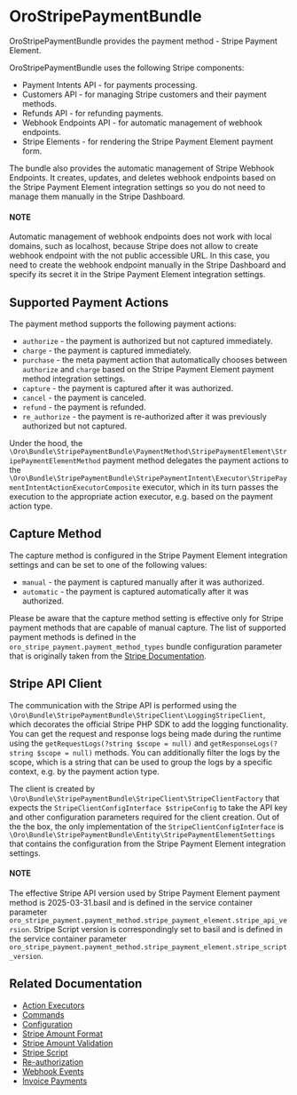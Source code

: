 <a id="bundle-docs-extensions-stripe-payment-bundle"></a>

# OroStripePaymentBundle

OroStripePaymentBundle provides the payment method - Stripe Payment Element.

OroStripePaymentBundle uses the following Stripe components:

* Payment Intents API - for payments processing.
* Customers API - for managing Stripe customers and their payment methods.
* Refunds API - for refunding payments.
* Webhook Endpoints API - for automatic management of webhook endpoints.
* Stripe Elements - for rendering the Stripe Payment Element payment form.

The bundle also provides the automatic management of Stripe Webhook Endpoints. It creates, updates, and deletes webhook endpoints based on the Stripe Payment Element integration settings so you do not need to manage them manually in the Stripe Dashboard.

#### NOTE
Automatic management of webhook endpoints does not work with local domains, such as localhost, because Stripe does not allow to create webhook endpoint with the not public accessible URL. In this case, you need to create the webhook endpoint manually in the Stripe Dashboard and specify its secret it in the Stripe Payment Element integration settings.

## Supported Payment Actions

The payment method supports the following payment actions:

* `authorize` - the payment is authorized but not captured immediately.
* `charge` - the payment is captured immediately.
* `purchase` - the meta payment action that automatically chooses between `authorize` and `charge` based on the Stripe Payment Element payment method integration settings.
* `capture` - the payment is captured after it was authorized.
* `cancel` - the payment is canceled.
* `refund` - the payment is refunded.
* `re_authorize` - the payment is re-authorized after it was previously authorized but not captured.

Under the hood, the `\Oro\Bundle\StripePaymentBundle\PaymentMethod\StripePaymentElement\StripePaymentElementMethod` payment method delegates the payment actions to the `\Oro\Bundle\StripePaymentBundle\StripePaymentIntent\Executor\StripePaymentIntentActionExecutorComposite` executor, which in its turn passes the execution to the appropriate action executor, e.g. based on the payment action type.

## Capture Method

The capture method is configured in the Stripe Payment Element integration settings and can be set to one of the following values:

* `manual` - the payment is captured manually after it was authorized.
* `automatic` - the payment is captured automatically after it was authorized.

Please be aware that the capture method setting is effective only for Stripe payment methods that are capable of manual capture. The list of supported payment methods is defined in the `oro_stripe_payment.payment_method_types` bundle configuration parameter that is originally taken from the [Stripe Documentation](https://docs.stripe.com/payments/payment-methods/payment-method-support).

## Stripe API Client

The communication with the Stripe API is performed using the `\Oro\Bundle\StripePaymentBundle\StripeClient\LoggingStripeClient`, which decorates the official Stripe PHP SDK to add the logging functionality. You can get the request and response logs being made during the runtime using the `getRequestLogs(?string $scope = null)` and `getResponseLogs(?string $scope = null)` methods. You can additionally filter the logs by the scope, which is a string that can be used to group the logs by a specific context, e.g. by the payment action type.

The client is created by `\Oro\Bundle\StripePaymentBundle\StripeClient\StripeClientFactory` that expects the `StripeClientConfigInterface $stripeConfig` to take the API key and other configuration parameters required for the client creation. Out of the the box, the only implementation of the `StripeClientConfigInterface` is `\Oro\Bundle\StripePaymentBundle\Entity\StripePaymentElementSettings` that contains the configuration from the Stripe Payment Element integration settings.

#### NOTE
The effective Stripe API version used by Stripe Payment Element payment method is 2025-03-31.basil and is defined in the service container parameter `oro_stripe_payment.payment_method.stripe_payment_element.stripe_api_version`. Stripe Script version is correspondingly set to basil and is defined in the service container parameter `oro_stripe_payment.payment_method.stripe_payment_element.stripe_script_version`.

## Related Documentation

* [Action Executors](action-executors.md)
* [Commands](commands.md)
* [Configuration](configuration.md)
* [Stripe Amount Format](stripe-amount-format.md)
* [Stripe Amount Validation](stripe-amount-validation.md)
* [Stripe Script](stripe-script.md)
* [Re-authorization](reauthorization.md)
* [Webhook Events](webhook-events.md)
* [Invoice Payments](invoice-payments.md)

<!-- Frontend -->
